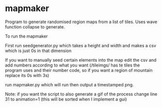 # mapmaker
Program to generate randomised region maps from a list of tiles. Uses wave function collapse to generate.

To run the mapmaker

First run seedgenerator.py which takes a height and width and makes a csv which is just 0s in that dimension

If you want to manually seed certain elements into the map edit the csv and add numbers according to what you want (/tileimgs/ has te tiles the program uses and their number code, so if you want a region of mountain replace its 0s with 3s)

run mapmaker.py which will run then output a timestamped png. 

Note: if you want the script to also generate a gif of the process change line 31 to animation=1 (this will be sorted when I implement a gui)
